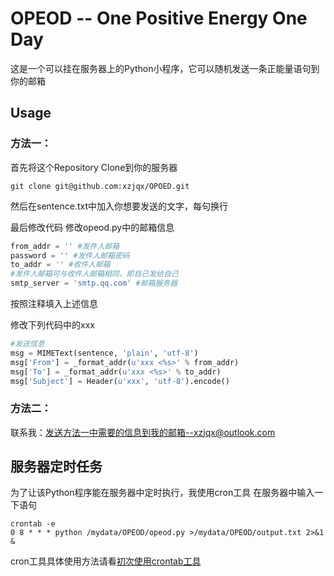 # OPEOD -- One Positive Energy One Day
这是一个可以挂在服务器上的Python小程序，它可以随机发送一条正能量语句到你的邮箱

## Usage
### 方法一：
首先将这个Repository Clone到你的服务器
```
git clone git@github.com:xzjqx/OPOED.git
```

然后在sentence.txt中加入你想要发送的文字，每句换行

最后修改代码
修改opeod.py中的邮箱信息
``` python
from_addr = '' #发件人邮箱
password = '' #发件人邮箱密码
to_addr = '' #收件人邮箱
#发件人邮箱可与收件人邮箱相同，即自己发给自己
smtp_server = 'smtp.qq.com' #邮箱服务器
```
按照注释填入上述信息

修改下列代码中的xxx
``` python
#发送信息
msg = MIMEText(sentence, 'plain', 'utf-8')
msg['From'] = _format_addr(u'xxx <%s>' % from_addr)
msg['To'] = _format_addr(u'xxx <%s>' % to_addr)
msg['Subject'] = Header(u'xxx', 'utf-8').encode()
```

### 方法二：
联系我：发送方法一中需要的信息到我的邮箱--xzjqx@outlook.com

## 服务器定时任务
为了让该Python程序能在服务器中定时执行，我使用cron工具
在服务器中输入一下语句
```
crontab -e
0 8 * * * python /mydata/OPEOD/opeod.py >/mydata/OPEOD/output.txt 2>&1 &
```
cron工具具体使用方法请看[初次使用crontab工具](http://www.xzjqx.me/2016/04/24/%E5%88%9D%E6%AC%A1%E4%BD%BF%E7%94%A8crontab%E5%B7%A5%E5%85%B7/)
